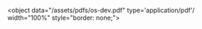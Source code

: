 <object data="/assets/pdfs/os-dev.pdf" type='application/pdf'/ width="100%" style="border: none;"></object>
